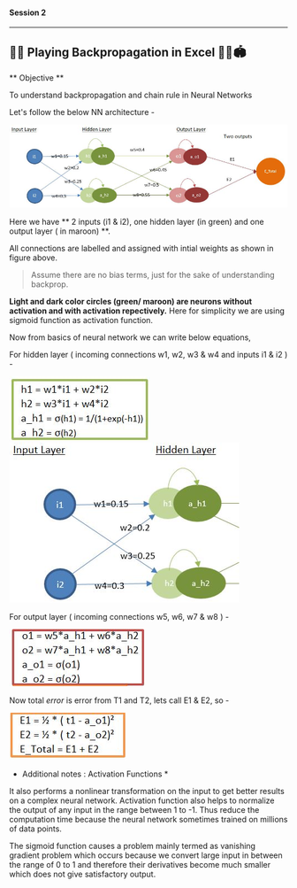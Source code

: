 #### Session 2
***
## 🏋️‍♀️ Playing Backpropagation in Excel 🤽‍♀️🏟

** Objective **

To understand backpropagation and chain rule in Neural Networks

Let's follow the below NN architecture -

![plot](./images/NN_Architecture.JPG)

Here we have ** 2 inputs (i1 & i2), one hidden layer (in green) and one output layer ( in maroon) **.


All connections are labelled and assigned with intial weights as shown in figure above.
> Assume there are no bias terms, just for the sake of understanding backprop.

**Light and dark color circles (green/ maroon) are neurons without activation and with activation repectively.** 
Here for simplicity we are using sigmoid function as activation function.

Now from basics of neural network we can write below equations,

For hidden layer ( incoming connections w1, w2, w3 & w4 and inputs i1 & i2 ) -

![plot](./images/hiddenlayer1_eq.JPG) ![plot](./images/inputH1.JPG)

For output layer ( incoming connections w5, w6, w7 & w8 ) - 

![plot](./images/outputlayer_eq.JPG)

Now total *error* is error from T1 and T2, lets call E1 & E2, so -

![plot](./images/totalerror_eq.JPG)



* Additional notes : Activation Functions *
 
It also performs a nonlinear transformation on the input to get better results on a complex neural network.
Activation function also helps to normalize the output of any input in the range between 1 to -1. Thus reduce the computation time because the neural network sometimes trained on millions of data points.

The sigmoid function causes a problem mainly termed as vanishing gradient problem which occurs because we convert large input in between the range of 0 to 1 and therefore their derivatives become much smaller which does not give satisfactory output.

